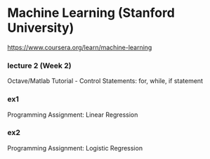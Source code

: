 # Machine Learning (Stanford University)

https://www.coursera.org/learn/machine-learning

### lecture 2 (Week 2)

Octave/Matlab Tutorial - Control Statements: for, while, if statement

### ex1 

Programming Assignment: Linear Regression

### ex2

Programming Assignment: Logistic Regression
